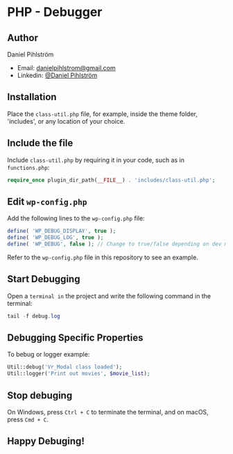 # PHP - Debugger
## Author
Daniel Pihlström
- Email: danielpihlstrom@gmail.com
- Linkedin: [@Daniel Pihlström](https://www.linkedin.com/in/daniel-pihlstr%C3%B6m-55983641/)

## Installation
Place the `class-util.php` file, for example, inside the theme folder, 'includes', or any location of your choice.

## Include the file
Include `class-util.php` by requiring it in your code, such as in `functions.php`:

```php
require_once plugin_dir_path(__FILE__) . 'includes/class-util.php';
```

## Edit `wp-config.php`

Add the following lines to the `wp-config.php` file:
```php
define( 'WP_DEBUG_DISPLAY', true );
define( 'WP_DEBUG_LOG', true );
define( 'WP_DEBUG', false ); // Change to true/false depending on dev mode or production.
```

Refer to the `wp-config.php` file in this repository to see an example.

## Start Debugging
Open a `terminal in` the project and write the following command in the terminal:
```php
tail -f debug.log
```

## Debugging Specific Properties
To bebug or logger example:
```php
Util::debug('Vr_Modal class loaded');
Util::logger('Print out movies', $movie_list);
```

## Stop debuging
On Windows, press `Ctrl + C` to terminate the terminal, and on macOS, press `Cmd + C`.



## Happy Debuging!

